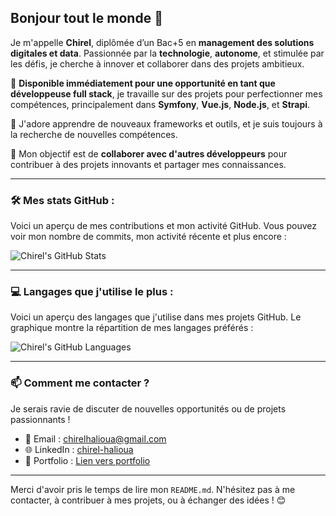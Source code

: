 ## Bonjour tout le monde 👋

Je m'appelle **Chirel**, diplômée d’un Bac+5 en **management des solutions digitales et data**. Passionnée par la **technologie**, **autonome**, et stimulée par les défis, je cherche à innover et collaborer dans des projets ambitieux.

🔭 **Disponible immédiatement pour une opportunité en tant que développeuse full stack**, je travaille sur des projets pour perfectionner mes compétences, principalement dans **Symfony**, **Vue.js**, **Node.js**, et **Strapi**.

🌱 J'adore apprendre de nouveaux frameworks et outils, et je suis toujours à la recherche de nouvelles compétences.

👯 Mon objectif est de **collaborer avec d'autres développeurs** pour contribuer à des projets innovants et partager mes connaissances.

---

### 🛠️ **Mes stats GitHub** :
Voici un aperçu de mes contributions et mon activité GitHub. Vous pouvez voir mon nombre de commits, mon activité récente et plus encore :

![Chirel's GitHub Stats](https://github-readme-stats.vercel.app/api?username=chirelhalioua&show_icons=true&hide_title=true&count_private=true&hide=prs&theme=radical&bg_color=3B3020&text_color=C69758)

---

### 💻 **Langages que j'utilise le plus** :
Voici un aperçu des langages que j'utilise dans mes projets GitHub. Le graphique montre la répartition de mes langages préférés :

![Chirel's GitHub Languages](https://github-readme-stats.vercel.app/api/top-langs/?username=chirelhalioua&show_icons=true&hide_title=true&layout=compact&theme=radical&bg_color=3B3020&text_color=C69758)

---

### 📫 **Comment me contacter** ?
Je serais ravie de discuter de nouvelles opportunités ou de projets passionnants !

- 📧 Email : [chirelhalioua@gmail.com](mailto:chirelhalioua@gmail.com)
- 🌐 LinkedIn : [chirel-halioua](https://linkedin.com/in/chirel-halioua/)
- 💼 Portfolio : [Lien vers portfolio](https://chirelhalioua.github.io/portfolio/)

---

Merci d'avoir pris le temps de lire mon `README.md`. N'hésitez pas à me contacter, à contribuer à mes projets, ou à échanger des idées ! 😊
